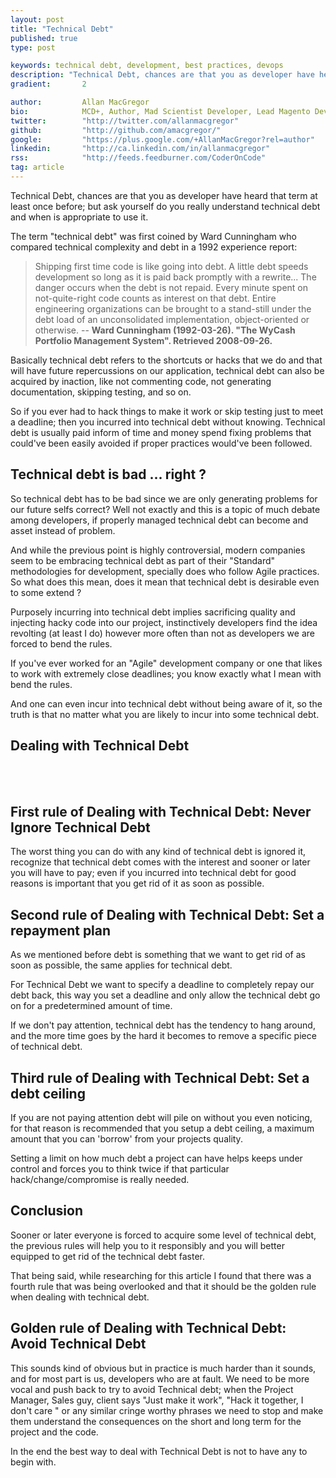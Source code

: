 ```yaml
---
layout: post
title: "Technical Debt"
published: true
type: post

keywords: technical debt, development, best practices, devops
description: "Technical Debt, chances are that you as developer have heard that term at least once before; but ask yourself do you really understand technical debt and when is appropriate to use it."
gradient: 		2

author: 		Allan MacGregor
bio: 			MCD+, Author, Mad Scientist Developer, Lead Magento Developer @demacmedia.
twitter: 		"http://twitter.com/allanmacgregor"
github: 		"http://github.com/amacgregor/"
google: 		"https://plus.google.com/+AllanMacGregor?rel=author"
linkedin: 		"http://ca.linkedin.com/in/allanmacgregor"
rss: 			"http://feeds.feedburner.com/CoderOnCode"
tag: article
---
```


Technical Debt, chances are that you as developer have heard that term at least once before; but ask yourself do you really understand technical debt and when is appropriate to use it.




The term "technical debt" was first coined by Ward Cunningham who compared technical complexity and debt in a 1992 experience report:

> Shipping first time code is like going into debt. A little debt speeds development so long as it is paid back promptly with a rewrite... The danger occurs when the debt is not repaid. Every minute spent on not-quite-right code counts as interest on that debt. Entire engineering organizations can be brought to a stand-still under the debt load of an unconsolidated implementation, object-oriented or otherwise. -- **Ward Cunningham (1992-03-26). "The WyCash Portfolio Management System". Retrieved 2008-09-26.**

Basically technical debt refers to the shortcuts or hacks that we do and that will have future repercussions on our application, technical debt can also be acquired by inaction, like not commenting code, not generating documentation, skipping testing, and so on.

So if you ever had to hack things to make it work or skip testing just to meet a deadline; then you incurred into technical debt without knowing. Technical debt is usually paid inform of time and money spend fixing problems that could've been easily avoided if proper practices would've been followed.


## Technical debt is bad ... right ?

So technical debt has to be bad since we are only generating problems for our future selfs correct? Well not exactly and this is a topic of much debate among developers, if properly managed technical debt can become and asset instead of problem.  

And while the previous point is highly controversial, modern companies seem to be embracing technical debt as part of their "Standard" methodologies for development, specially does who follow Agile practices. So what does this mean, does it mean that technical debt is desirable even to some extend ?

Purposely incurring into technical debt implies sacrificing quality and injecting hacky code into our project, instinctively developers find the idea revolting (at least I do) however more often than not as developers we are forced to bend the rules.

If you've ever worked for an "Agile" development company or one that likes to work with extremely close deadlines; you know exactly what I mean with bend the rules.

And one can even incur into technical debt without being aware of it, so the truth is that no matter what you are likely to incur into some technical debt. 

## Dealing with Technical Debt

<br/>
<br/>

<h2 class="red">First rule of Dealing with Technical Debt: <strong>Never Ignore Technical Debt</strong></h2>

The worst thing you can do with any kind of technical debt is ignored it, recognize that technical debt comes with the interest and sooner or later you will have to pay; even if you incurred into technical debt for good reasons is important that you get rid of it as soon as possible.

<h2 class="red">Second rule of Dealing with Technical Debt: <strong>Set a repayment plan</strong></h2>

As we mentioned before debt is something that we want to get rid of as soon as possible, the same applies for technical debt. 

For Technical Debt we want to specify a deadline to completely repay our debt back, this way you set a deadline and only allow the technical debt go on for a predetermined amount of time.

If we don't pay attention, technical debt has the tendency to hang around, and the more time goes by the hard it becomes to remove a specific piece of technical debt.

<h2 class="red">Third rule of Dealing with Technical Debt: <strong>Set a debt ceiling</strong></h2>

If you are not paying attention debt will pile on without you even noticing, for that reason is recommended that you setup a debt ceiling, a maximum amount that you can 'borrow' from your projects quality.

Setting a limit on how much debt a project can have helps keeps under control and forces you to think twice if that particular hack/change/compromise is really needed.


## Conclusion

Sooner or later everyone is forced to acquire some level of technical debt, the previous rules will help you to it responsibly and you will better equipped to get rid of the technical debt faster.

That being said, while researching for this article I found that there was a fourth rule that was being overlooked and that it should be the golden rule when dealing with technical debt.

<h2 class="red">Golden rule of Dealing with Technical Debt: <strong>Avoid Technical Debt</strong> </h2>

This sounds kind of obvious but in practice is much harder than it sounds, and for most part is us, developers who are at fault. We need to be more vocal and push back to try to avoid Technical debt; when the Project Manager, Sales guy, client says "Just make it work", "Hack it together, I don't care " or any similar cringe worthy phrases we need to stop and make them understand the consequences on the short and long term for the project and the code.

In the end the best way to deal with Technical Debt is not to have any to begin with.